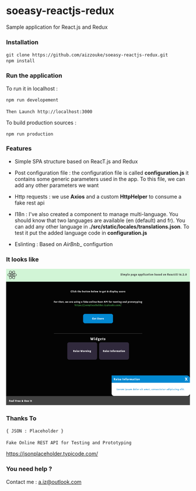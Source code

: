 # soeasy-reactjs-redux
Sample application for React.js and Redux

### Installation

```
git clone https://github.com/aizzouke/soeasy-reactjs-redux.git
npm install
```

### Run the application

To run it in localhost :

```
npm run developement

Then Launch http://localhost:3000
```

To build production sources :

```
npm run production
```

### Features
- Simple SPA structure based on ReacT.js and Redux

- Post configuration file : the configuration file is called __configuration.js__ it contains some generic parameters used in the app. To this file, we can add any other parameters we want

- Http requests : we use __Axios__ and a custom __HttpHelper__ to consume a fake rest api

- I18n : I've also created a component to manage multi-language. You should know that two languages are available (en (default) and fr). You can add any other language in __./src/static/locales/translations.json__. To test it put the added language code in __configuration.js__

- Eslinting : Based on _AirBnb__ configurtion

### It looks like 

![alt text](https://github.com/aizzouke/soeasy-reactjs-redux/blob/master/it_look_like.png)

### Thanks To 

```
{ JSON : Placeholder }

Fake Online REST API for Testing and Prototyping 
```

https://jsonplaceholder.typicode.com/

### You need help ?
Contact me : a.iz@outlook.com 
